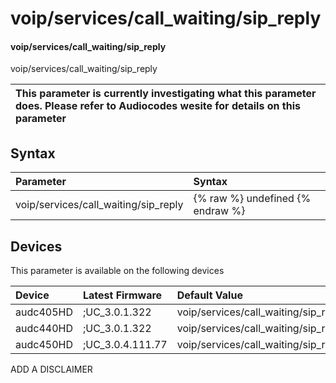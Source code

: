 ﻿---
description: voip/services/call_waiting/sip_reply
search: false
---

# voip/services/call_waiting/sip_reply

#### voip/services/call_waiting/sip_reply

voip/services/call_waiting/sip_reply


| This parameter is currently investigating what this parameter does. Please refer to Audiocodes wesite for details on this parameter | 
| :--- |

## Syntax
| Parameter | Syntax |
| :--- | :--- |
|voip/services/call_waiting/sip_reply | {% raw %} undefined {% endraw %}|

## Devices
This parameter is available on the following devices

| Device | Latest Firmware | Default Value |
|:---|:---|:---|
| audc405HD | ;UC_3.0.1.322 | voip/services/call_waiting/sip_reply=QUEUED 
| audc440HD | ;UC_3.0.1.322 | voip/services/call_waiting/sip_reply=QUEUED 
| audc450HD | ;UC_3.0.4.111.77 | voip/services/call_waiting/sip_reply=QUEUED 

ADD A DISCLAIMER
